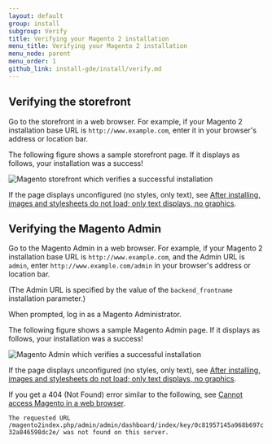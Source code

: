 ```yaml
---
layout: default
group: install
subgroup: Verify
title: Verifying your Magento 2 installation
menu_title: Verifying your Magento 2 installation
menu_node: parent
menu_order: 1
github_link: install-gde/install/verify.md
---
```


<h2 id="instgde-verify-front">Verifying the storefront</h2>

Go to the storefront in a web browser. For example, if your Magento 2 installation base URL is `http://www.example.com`, enter it in your browser's address or location bar.

The following figure shows a sample storefront page. If it displays as follows, your installation was a success!

<p><img src="{{ site.baseurl }}common/images/install-success_store.png" alt="Magento storefront which verifies a successful installation"></p>

If the page displays unconfigured (no styles, only text), see <a href="{{ site.gdeurl }}install-gde/trouble/tshoot_no-styles.html">After installing, images and stylesheets do not load; only text displays, no graphics</a>.

<h2 id="instgde-verify-admin">Verifying the Magento Admin</h2>

Go to the Magento Admin in a web browser. For example, if your Magento 2 installation base URL is `http://www.example.com`, and the Admin URL is `admin`, enter `http://www.example.com/admin` in your browser's address or location bar.

(The Admin URL is specified by the value of the `backend_frontname` installation parameter.)

When prompted, log in as a Magento Administrator.

The following figure shows a sample Magento Admin page. If it displays as follows, your installation was a success!

<p><img src="{{ site.baseurl }}common/images/install-success_admin.png" alt="Magento Admin which verifies a successful installation"></p>

If the page displays unconfigured (no styles, only text), see <a href="{{ site.gdeurl }}install-gde/trouble/tshoot_no-styles.html">After installing, images and stylesheets do not load; only text displays, no graphics</a>.

If you get a 404 (Not Found) error similar to the following, see <a href="{{ site.gdeurl }}install-gde/trouble/tshoot_access-browser.html">Cannot access Magento in a web browser</a>.

`The requested URL /magento2index.php/admin/admin/dashboard/index/key/0c81957145a968b697c32a846598dc2e/ was not found on this server.`